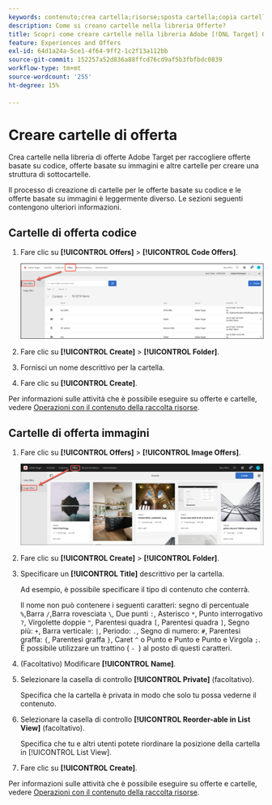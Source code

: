 ```yaml
---
keywords: contenuto;crea cartella;risorse;sposta cartella;copia cartella;elimina cartella;scarica cartella;cartella
description: Come si creano cartelle nella libreria Offerte?
title: Scopri come creare cartelle nella libreria Adobe [!DNL Target] Offers per contenere offerte di codice e immagini, nonché altre cartelle.
feature: Experiences and Offers
exl-id: 64d1a24a-5ce1-4f64-9ff2-1c2f13a112bb
source-git-commit: 152257a52d836a88ffcd76cd9af5b3fbfbdc0839
workflow-type: tm+mt
source-wordcount: '255'
ht-degree: 15%

---
```


# Creare cartelle di offerta

Crea cartelle nella libreria di offerte Adobe Target per raccogliere offerte basate su codice, offerte basate su immagini e altre cartelle per creare una struttura di sottocartelle.

Il processo di creazione di cartelle per le offerte basate su codice e le offerte basate su immagini è leggermente diverso. Le sezioni seguenti contengono ulteriori informazioni.

## Cartelle di offerta codice

1. Fare clic su **[!UICONTROL Offers]** > **[!UICONTROL Code Offers]**.

   ![Scheda Offerte codice](/help/main/c-experiences/c-manage-content/assets/code-offers-tab.png)

1. Fare clic su **[!UICONTROL Create]** > **[!UICONTROL Folder]**.

1. Fornisci un nome descrittivo per la cartella.

1. Fare clic su **[!UICONTROL Create]**.

Per informazioni sulle attività che è possibile eseguire su offerte e cartelle, vedere [Operazioni con il contenuto della raccolta risorse](/help/main/c-experiences/c-manage-content/assets-working.md).

## Cartelle di offerta immagini

1. Fare clic su **[!UICONTROL Offers]** > **[!UICONTROL Image Offers]**.

   ![Scheda Offerte immagine](/help/main/c-experiences/c-manage-content/assets/image-offers-tab.png)

1. Fare clic su **[!UICONTROL Create]** > **[!UICONTROL Folder]**.
1. Specificare un **[!UICONTROL Title]** descrittivo per la cartella.

   Ad esempio, è possibile specificare il tipo di contenuto che conterrà.

   Il nome non può contenere i seguenti caratteri: segno di percentuale `%`,Barra `/`,Barra rovesciata `\`, Due punti `:`, Asterisco `*`, Punto interrogativo `?`, Virgolette doppie `"`, Parentesi quadra `[`, Parentesi quadra `]`, Segno più: `+`, Barra verticale: `|`, Periodo: `.`, Segno di numero: `#`, Parentesi graffa: `{`, Parentesi graffa `}`, Caret `^` o Punto e Punto e Punto e Virgola `;`. È possibile utilizzare un trattino ( `- `) al posto di questi caratteri.

1. (Facoltativo) Modificare **[!UICONTROL Name]**.
1. Selezionare la casella di controllo **[!UICONTROL Private]** (facoltativo).

   Specifica che la cartella è privata in modo che solo tu possa vederne il contenuto.

1. Selezionare la casella di controllo **[!UICONTROL Reorder-able in List View]** (facoltativo).

   Specifica che tu e altri utenti potete riordinare la posizione della cartella in [!UICONTROL List View].

1. Fare clic su **[!UICONTROL Create]**.

Per informazioni sulle attività che è possibile eseguire su offerte e cartelle, vedere [Operazioni con il contenuto della raccolta risorse](/help/main/c-experiences/c-manage-content/assets-working.md).
